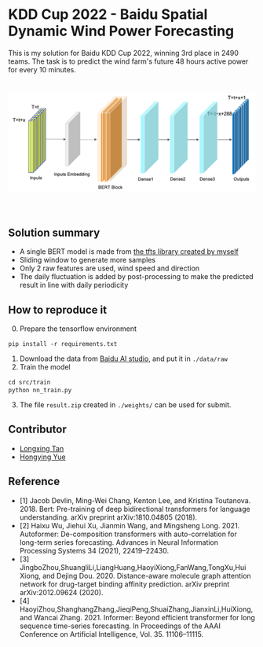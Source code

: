 
# KDD Cup 2022 - Baidu Spatial Dynamic Wind Power Forecasting

This is my solution for Baidu KDD Cup 2022, winning 3rd place in 2490 teams. 
The task is to predict the wind farm's future 48 hours active power for every 10 minutes.

<h1 align="center">
<img src="./data/user_data/model.png" width="700" align=center/>
</h1><br>

## Solution summary
- A single BERT model is made from [the tfts library created by myself](https://github.com/LongxingTan/Time-series-prediction)
- Sliding window to generate more samples
- Only 2 raw features are used, wind speed and direction
- The daily fluctuation is added by post-processing to make the predicted result in line with daily periodicity

## How to reproduce it
0. Prepare the tensorflow environment
```shell
pip install -r requirements.txt
```
1. Download the data from [Baidu AI studio](https://aistudio.baidu.com/aistudio/competition/detail/152/0/introduction), and put it in `./data/raw`
2. Train the model
```shell
cd src/train
python nn_train.py
```
3. The file `result.zip` created in `./weights/` can be used for submit. 


## Contributor
- [Longxing Tan](https://github.com/LongxingTan)
- [Hongying Yue](https://github.com/hongyingyue)

## Reference
- [1] Jacob Devlin, Ming-Wei Chang, Kenton Lee, and Kristina Toutanova. 2018. Bert: Pre-training of deep bidirectional transformers for language understanding. arXiv preprint arXiv:1810.04805 (2018).
- [2] Haixu Wu, Jiehui Xu, Jianmin Wang, and Mingsheng Long. 2021. Autoformer: De-composition transformers with auto-correlation for long-term series forecasting. Advances in Neural Information Processing Systems 34 (2021), 22419–22430.
- [3] JingboZhou,ShuangliLi,LiangHuang,HaoyiXiong,FanWang,TongXu,Hui Xiong, and Dejing Dou. 2020. Distance-aware molecule graph attention network for drug-target binding affinity prediction. arXiv preprint arXiv:2012.09624 (2020).
- [4] HaoyiZhou,ShanghangZhang,JieqiPeng,ShuaiZhang,JianxinLi,HuiXiong, and Wancai Zhang. 2021. Informer: Beyond efficient transformer for long sequence time-series forecasting. In Proceedings of the AAAI Conference on Artificial Intelligence, Vol. 35. 11106–11115.
